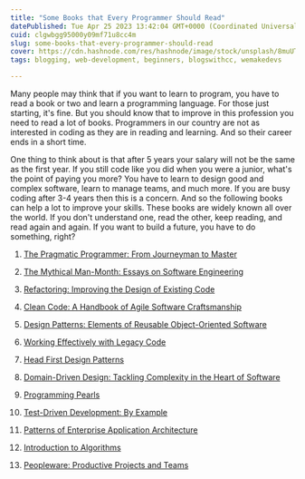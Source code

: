 ```yaml
---
title: "Some Books that Every Programmer Should Read"
datePublished: Tue Apr 25 2023 13:42:04 GMT+0000 (Coordinated Universal Time)
cuid: clgwbgg95000y09mf71u8cc4m
slug: some-books-that-every-programmer-should-read
cover: https://cdn.hashnode.com/res/hashnode/image/stock/unsplash/8muUTAmcWU4/upload/d5036208a63073d2ac7cd1131503f075.jpeg
tags: blogging, web-development, beginners, blogswithcc, wemakedevs

---
```


Many people may think that if you want to learn to program, you have to read a book or two and learn a programming language. For those just starting, it's fine. But you should know that to improve in this profession you need to read a lot of books. Programmers in our country are not as interested in coding as they are in reading and learning. And so their career ends in a short time.

One thing to think about is that after 5 years your salary will not be the same as the first year. If you still code like you did when you were a junior, what's the point of paying you more? You have to learn to design good and complex software, learn to manage teams, and much more. If you are busy coding after 3-4 years then this is a concern. And so the following books can help a lot to improve your skills. These books are widely known all over the world. If you don't understand one, read the other, keep reading, and read again and again. If you want to build a future, you have to do something, right?

1. [The Pragmatic Programmer: From Journeyman to Master](https://www.amazon.com/Pragmatic-Programmer-Journeyman-Master/dp/020161622X)
    
2. [The Mythical Man-Month: Essays on Software Engineering](https://www.amazon.com/Mythical-Man-Month-Software-Engineering-Anniversary/dp/0201835959)
    
3. [Refactoring: Improving the Design of Existing Code](https://www.amazon.com/Refactoring-Improving-Design-Existing-Code/dp/0201485672)
    
4. [Clean Code: A Handbook of Agile Software Craftsmanship](https://www.amazon.com/Clean-Code-Handbook-Software-Craftsmanship/dp/0132350882)
    
5. [Design Patterns: Elements of Reusable Object-Oriented Software](https://www.amazon.com/Design-Patterns-Elements-Reusable-Object-Oriented/dp/0201633612)
    
6. [Working Effectively with Legacy Code](https://www.amazon.com/Working-Effectively-Legacy-Michael-Feathers/dp/0131177052)
    
7. [Head First Design Patterns](https://www.amazon.com/Head-First-Design-Patterns-Brain-Friendly/dp/0596007124)
    
8. [Domain-Driven Design: Tackling Complexity in the Heart of Software](https://www.amazon.com/Domain-Driven-Design-Tackling-Complexity-Software/dp/0321125215)
    
9. [Programming Pearls](https://www.amazon.com/Programming-Pearls-2nd-Jon-Bentley/dp/0201657880)
    
10. [Test-Driven Development: By Example](https://www.amazon.com/Test-Driven-Development-Kent-Beck/dp/0321146530)
    
11. [Patterns of Enterprise Application Architecture](https://www.amazon.com/Patterns-Enterprise-Application-Architecture-Martin/dp/0321127420)
    
12. [Introduction to Algorithms](https://www.amazon.com/Introduction-Algorithms-3rd-MIT-Press/dp/0262033844)
    
13. [Peopleware: Productive Projects and Teams](https://www.amazon.com/Peopleware-Productive-Projects-Tom-DeMarco/dp/0932633439)